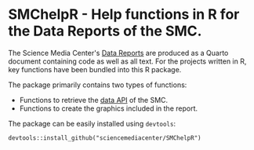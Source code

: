 # SMChelpR - Help functions in R for the Data Reports of the SMC. 

The Science Media Center's [Data Reports](https://www.sciencemediacenter.de/alle-angebote/suchergebnis/?tx_solr%5Bfilter%5D%5B1%5D=type%3AData+Report) are produced as a Quarto document containing code as well as all text. For the projects written in R, key functions have been bundled into this R package. 

The package primarily contains two types of functions:

- Functions to retrieve the [data API](https://github.com/sciencemediacenter/DataCollection) of the SMC.
- Functions to create the graphics included in the report.

The package can be easily installed using `devtools`:

`devtools::install_github("sciencemediacenter/SMChelpR")`
